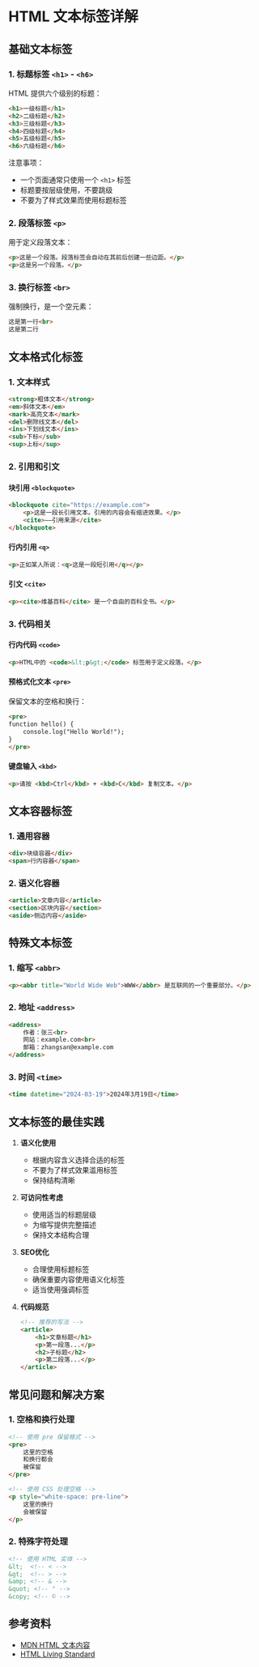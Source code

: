 # HTML 文本标签详解

## 基础文本标签

### 1. 标题标签 `<h1>` - `<h6>`
HTML 提供六个级别的标题：
```html
<h1>一级标题</h1>
<h2>二级标题</h2>
<h3>三级标题</h3>
<h4>四级标题</h4>
<h5>五级标题</h5>
<h6>六级标题</h6>
```

注意事项：
- 一个页面通常只使用一个 `<h1>` 标签
- 标题要按层级使用，不要跳级
- 不要为了样式效果而使用标题标签

### 2. 段落标签 `<p>`
用于定义段落文本：
```html
<p>这是一个段落。段落标签会自动在其前后创建一些边距。</p>
<p>这是另一个段落。</p>
```

### 3. 换行标签 `<br>`
强制换行，是一个空元素：
```html
这是第一行<br>
这是第二行
```

## 文本格式化标签

### 1. 文本样式
```html
<strong>粗体文本</strong>
<em>斜体文本</em>
<mark>高亮文本</mark>
<del>删除线文本</del>
<ins>下划线文本</ins>
<sub>下标</sub>
<sup>上标</sup>
```

### 2. 引用和引文

#### 块引用 `<blockquote>`
```html
<blockquote cite="https://example.com">
    <p>这是一段长引用文本。引用的内容会有缩进效果。</p>
    <cite>——引用来源</cite>
</blockquote>
```

#### 行内引用 `<q>`
```html
<p>正如某人所说：<q>这是一段短引用</q></p>
```

#### 引文 `<cite>`
```html
<p><cite>维基百科</cite> 是一个自由的百科全书。</p>
```

### 3. 代码相关

#### 行内代码 `<code>`
```html
<p>HTML中的 <code>&lt;p&gt;</code> 标签用于定义段落。</p>
```

#### 预格式化文本 `<pre>`
保留文本的空格和换行：
```html
<pre>
function hello() {
    console.log("Hello World!");
}
</pre>
```

#### 键盘输入 `<kbd>`
```html
<p>请按 <kbd>Ctrl</kbd> + <kbd>C</kbd> 复制文本。</p>
```

## 文本容器标签

### 1. 通用容器
```html
<div>块级容器</div>
<span>行内容器</span>
```

### 2. 语义化容器
```html
<article>文章内容</article>
<section>区块内容</section>
<aside>侧边内容</aside>
```

## 特殊文本标签

### 1. 缩写 `<abbr>`
```html
<p><abbr title="World Wide Web">WWW</abbr> 是互联网的一个重要部分。</p>
```

### 2. 地址 `<address>`
```html
<address>
    作者：张三<br>
    网站：example.com<br>
    邮箱：zhangsan@example.com
</address>
```

### 3. 时间 `<time>`
```html
<time datetime="2024-03-19">2024年3月19日</time>
```

## 文本标签的最佳实践

1. **语义化使用**
   - 根据内容含义选择合适的标签
   - 不要为了样式效果滥用标签
   - 保持结构清晰

2. **可访问性考虑**
   - 使用适当的标题层级
   - 为缩写提供完整描述
   - 保持文本结构合理

3. **SEO优化**
   - 合理使用标题标签
   - 确保重要内容使用语义化标签
   - 适当使用强调标签

4. **代码规范**
   ```html
   <!-- 推荐的写法 -->
   <article>
       <h1>文章标题</h1>
       <p>第一段落...</p>
       <h2>子标题</h2>
       <p>第二段落...</p>
   </article>
   ```

## 常见问题和解决方案

### 1. 空格和换行处理
```html
<!-- 使用 pre 保留格式 -->
<pre>
    这里的空格
    和换行都会
    被保留
</pre>

<!-- 使用 CSS 处理空格 -->
<p style="white-space: pre-line">
    这里的换行
    会被保留
</p>
```

### 2. 特殊字符处理
```html
<!-- 使用 HTML 实体 -->
&lt;  <!-- < -->
&gt;  <!-- > -->
&amp; <!-- & -->
&quot; <!-- " -->
&copy; <!-- © -->
```

## 参考资料

- [MDN HTML 文本内容](https://developer.mozilla.org/zh-CN/docs/Web/HTML/Element#文本内容)
- [HTML Living Standard](https://html.spec.whatwg.org/multipage/text-level-semantics.html)